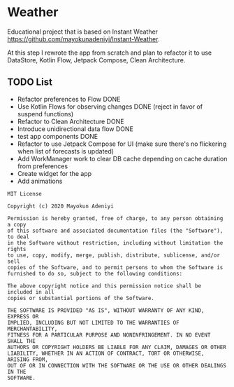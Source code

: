 # Weather

Educational project that is based on Instant Weather https://github.com/mayokunadeniyi/Instant-Weather.

At this step I rewrote the app from scratch and plan to refactor it to use DataStore, Kotlin Flow, Jetpack Compose, 
Clean Architecture. 

## TODO List
- Refactor preferences to Flow DONE
- Use Kotlin Flows for observing changes DONE (reject in favor of suspend functions)
- Refactor to Clean Architecture DONE
- Introduce unidirectional data flow DONE
- test app components DONE
- Refactor to use Jetpack Compose for UI (make sure there's no flickering when list of forecasts is updated)
- Add WorkManager work to clear DB cache depending on cache duration from preferences
- Create widget for the app
- Add animations

```text
MIT License

Copyright (c) 2020 Mayokun Adeniyi

Permission is hereby granted, free of charge, to any person obtaining a copy
of this software and associated documentation files (the "Software"), to deal
in the Software without restriction, including without limitation the rights
to use, copy, modify, merge, publish, distribute, sublicense, and/or sell
copies of the Software, and to permit persons to whom the Software is
furnished to do so, subject to the following conditions:

The above copyright notice and this permission notice shall be included in all
copies or substantial portions of the Software.

THE SOFTWARE IS PROVIDED "AS IS", WITHOUT WARRANTY OF ANY KIND, EXPRESS OR
IMPLIED, INCLUDING BUT NOT LIMITED TO THE WARRANTIES OF MERCHANTABILITY,
FITNESS FOR A PARTICULAR PURPOSE AND NONINFRINGEMENT. IN NO EVENT SHALL THE
AUTHORS OR COPYRIGHT HOLDERS BE LIABLE FOR ANY CLAIM, DAMAGES OR OTHER
LIABILITY, WHETHER IN AN ACTION OF CONTRACT, TORT OR OTHERWISE, ARISING FROM,
OUT OF OR IN CONNECTION WITH THE SOFTWARE OR THE USE OR OTHER DEALINGS IN THE
SOFTWARE.
```